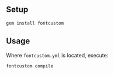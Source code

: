 ## Setup
```shell
gem install fontcustom
```

## Usage
Where `fontcustom.yml` is located, execute:
```shell
fontcustom compile
```
